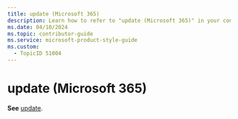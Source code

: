 ```yaml
---
title: update (Microsoft 365)
description: Learn how to refer to "update (Microsoft 365)" in your content.
ms.date: 04/10/2024
ms.topic: contributor-guide
ms.service: microsoft-product-style-guide
ms.custom:
  - TopicID 51004
---
```



# update (Microsoft 365)

**See** [update](~\a_z_names_terms\u\update.md).

